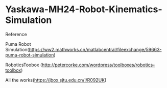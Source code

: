 # Yaskawa-MH24-Robot-Kinematics-Simulation
Reference

Puma Robot Simulation(https://ww2.mathworks.cn/matlabcentral/fileexchange/59663-puma-robot-simulation)

RoboticsToobox (http://petercorke.com/wordpress/toolboxes/robotics-toolbox)

All the works(https://jbox.sjtu.edu.cn/l/R092UK)

